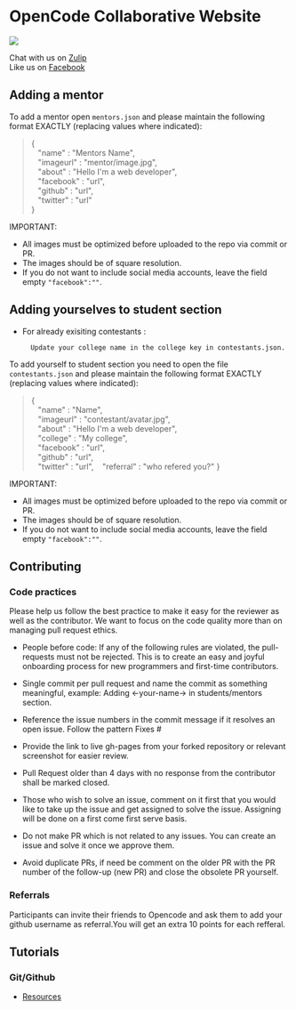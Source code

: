 # OpenCode Collaborative Website
![](https://raw.githubusercontent.com/opencode18/opencode18.github.io/master/images/fbog.png)

Chat with us on [Zulip](https://opencode18.zulipchat.com/)  
Like us on [Facebook](https://www.facebook.com/opencodeiiita/)



## Adding a mentor
To add a mentor open `mentors.json` and please maintain the following format EXACTLY (replacing values where indicated):
>   {  
        &nbsp;&nbsp;     "name" : "Mentors Name",    
        &nbsp;&nbsp;     "imageurl" : "mentor/image.jpg",    
        &nbsp;&nbsp;     "about" : "Hello I'm a web developer",   
        &nbsp;&nbsp;     "facebook" : "url",  
        &nbsp;&nbsp;     "github" : "url",  
        &nbsp;&nbsp;     "twitter" : "url"  
        }



IMPORTANT:

* All images must be optimized before uploaded to the repo via commit or PR. 
* The images should be of square resolution.
* If you do not want to include social media accounts, leave the field empty `"facebook":""`. 

## Adding yourselves to student section

* For already exisiting contestants :
        
        Update your college name in the college key in contestants.json.

To add yourself to student section you need to open the file `contestants.json` and please maintain the following format EXACTLY (replacing values where indicated):

>   {  
        &nbsp;&nbsp;     "name" : "Name",  
        &nbsp;&nbsp;     "imageurl" : "contestant/avatar.jpg",  
        &nbsp;&nbsp;     "about" : "Hello I'm a web developer",  
        &nbsp;&nbsp;     "college" : "My college",  
        &nbsp;&nbsp;     "facebook" : "url",  
        &nbsp;&nbsp;     "github" : "url",  
        &nbsp;&nbsp;     "twitter" : "url",
        &nbsp;&nbsp;     "referral" : "who refered you?" 
        }
        

IMPORTANT:

* All images must be optimized before uploaded to the repo via commit or PR. 
* The images should be of square resolution.
* If you do not want to include social media accounts, leave the field empty `"facebook":""`. 


## Contributing
### Code practices
Please help us follow the best practice to make it easy for the reviewer as well as the contributor. We want to focus on the code quality more than on managing pull request ethics.

* People before code: If any of the following rules are violated, the pull-requests must not be rejected. This is to create an easy and joyful onboarding process for new programmers and first-time contributors.

* Single commit per pull request and name the commit as something meaningful, example: Adding <-your-name-> in students/mentors section.

* Reference the issue numbers in the commit message if it resolves an open issue. Follow the pattern Fixes #<issue number> <commit message>

* Provide the link to live gh-pages from your forked repository or relevant screenshot for easier review.

* Pull Request older than 4 days with no response from the contributor shall be marked closed.

* Those who wish to solve an issue, comment on it first that you would like to take up the issue and get assigned to solve the issue. Assigning will be done on a first come first serve basis.

* Do not make PR which is not related to any issues. You can create an issue and solve it once we approve them.

* Avoid duplicate PRs, if need be comment on the older PR with the PR number of the follow-up (new PR) and close the obsolete PR yourself.

### Referrals
Participants can invite their friends to Opencode and ask them to add your github username as referral.You will get an extra 10 points for each refferal.

## Tutorials
### Git/Github
- [Resources](https://github.com/opencode18/Resources/)
